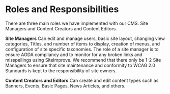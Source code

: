# Roles and Responsibilities
There are three main roles we have implemented with our CMS. Site Managers and Content Creators and Content Editors.

**Site Managers** 
Can edit and manage users, basic site layout, changing view categories, Titles, and number of items to display, creation of menus, and configuration of site specific taxonomies. The role of a site manager is to ensure AODA compliancy and to monitor for any broken links and misspellings using SiteImprove. We recommend that there only be 1-2 Site Managers to ensure that site maintenance and conformity to WCAG 2.0 Standards is kept to the responsibility of site owners.

**Content Creators and Editors** 
Can create and edit content types such as Banners, Events, Basic Pages, News Articles, and others.

